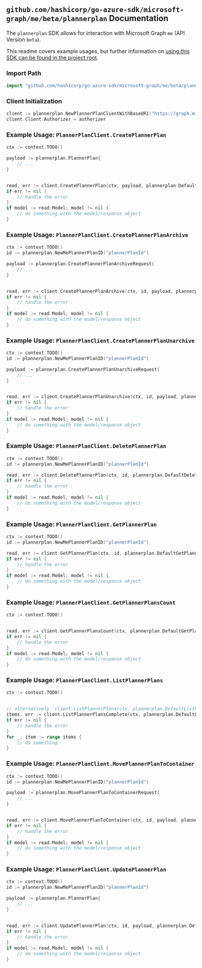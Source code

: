 
## `github.com/hashicorp/go-azure-sdk/microsoft-graph/me/beta/plannerplan` Documentation

The `plannerplan` SDK allows for interaction with Microsoft Graph `me` (API Version `beta`).

This readme covers example usages, but further information on [using this SDK can be found in the project root](https://github.com/hashicorp/go-azure-sdk/tree/main/docs).

### Import Path

```go
import "github.com/hashicorp/go-azure-sdk/microsoft-graph/me/beta/plannerplan"
```


### Client Initialization

```go
client := plannerplan.NewPlannerPlanClientWithBaseURI("https://graph.microsoft.com")
client.Client.Authorizer = authorizer
```


### Example Usage: `PlannerPlanClient.CreatePlannerPlan`

```go
ctx := context.TODO()

payload := plannerplan.PlannerPlan{
	// ...
}


read, err := client.CreatePlannerPlan(ctx, payload, plannerplan.DefaultCreatePlannerPlanOperationOptions())
if err != nil {
	// handle the error
}
if model := read.Model; model != nil {
	// do something with the model/response object
}
```


### Example Usage: `PlannerPlanClient.CreatePlannerPlanArchive`

```go
ctx := context.TODO()
id := plannerplan.NewMePlannerPlanID("plannerPlanId")

payload := plannerplan.CreatePlannerPlanArchiveRequest{
	// ...
}


read, err := client.CreatePlannerPlanArchive(ctx, id, payload, plannerplan.DefaultCreatePlannerPlanArchiveOperationOptions())
if err != nil {
	// handle the error
}
if model := read.Model; model != nil {
	// do something with the model/response object
}
```


### Example Usage: `PlannerPlanClient.CreatePlannerPlanUnarchive`

```go
ctx := context.TODO()
id := plannerplan.NewMePlannerPlanID("plannerPlanId")

payload := plannerplan.CreatePlannerPlanUnarchiveRequest{
	// ...
}


read, err := client.CreatePlannerPlanUnarchive(ctx, id, payload, plannerplan.DefaultCreatePlannerPlanUnarchiveOperationOptions())
if err != nil {
	// handle the error
}
if model := read.Model; model != nil {
	// do something with the model/response object
}
```


### Example Usage: `PlannerPlanClient.DeletePlannerPlan`

```go
ctx := context.TODO()
id := plannerplan.NewMePlannerPlanID("plannerPlanId")

read, err := client.DeletePlannerPlan(ctx, id, plannerplan.DefaultDeletePlannerPlanOperationOptions())
if err != nil {
	// handle the error
}
if model := read.Model; model != nil {
	// do something with the model/response object
}
```


### Example Usage: `PlannerPlanClient.GetPlannerPlan`

```go
ctx := context.TODO()
id := plannerplan.NewMePlannerPlanID("plannerPlanId")

read, err := client.GetPlannerPlan(ctx, id, plannerplan.DefaultGetPlannerPlanOperationOptions())
if err != nil {
	// handle the error
}
if model := read.Model; model != nil {
	// do something with the model/response object
}
```


### Example Usage: `PlannerPlanClient.GetPlannerPlansCount`

```go
ctx := context.TODO()


read, err := client.GetPlannerPlansCount(ctx, plannerplan.DefaultGetPlannerPlansCountOperationOptions())
if err != nil {
	// handle the error
}
if model := read.Model; model != nil {
	// do something with the model/response object
}
```


### Example Usage: `PlannerPlanClient.ListPlannerPlans`

```go
ctx := context.TODO()


// alternatively `client.ListPlannerPlans(ctx, plannerplan.DefaultListPlannerPlansOperationOptions())` can be used to do batched pagination
items, err := client.ListPlannerPlansComplete(ctx, plannerplan.DefaultListPlannerPlansOperationOptions())
if err != nil {
	// handle the error
}
for _, item := range items {
	// do something
}
```


### Example Usage: `PlannerPlanClient.MovePlannerPlanToContainer`

```go
ctx := context.TODO()
id := plannerplan.NewMePlannerPlanID("plannerPlanId")

payload := plannerplan.MovePlannerPlanToContainerRequest{
	// ...
}


read, err := client.MovePlannerPlanToContainer(ctx, id, payload, plannerplan.DefaultMovePlannerPlanToContainerOperationOptions())
if err != nil {
	// handle the error
}
if model := read.Model; model != nil {
	// do something with the model/response object
}
```


### Example Usage: `PlannerPlanClient.UpdatePlannerPlan`

```go
ctx := context.TODO()
id := plannerplan.NewMePlannerPlanID("plannerPlanId")

payload := plannerplan.PlannerPlan{
	// ...
}


read, err := client.UpdatePlannerPlan(ctx, id, payload, plannerplan.DefaultUpdatePlannerPlanOperationOptions())
if err != nil {
	// handle the error
}
if model := read.Model; model != nil {
	// do something with the model/response object
}
```
